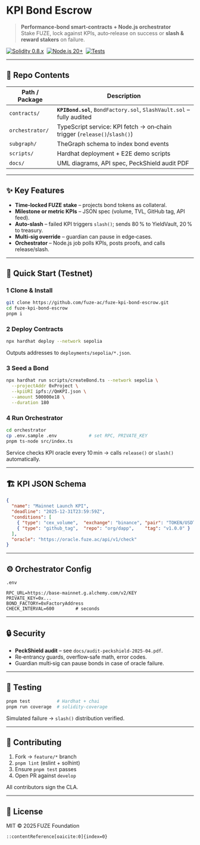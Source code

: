 # KPI Bond Escrow

> **Performance‑bond smart‑contracts + Node.js orchestrator**  
> Stake FUZE, lock against KPIs, auto‑release on success or **slash & reward stakers** on failure.

[![Solidity 0.8.x](https://img.shields.io/badge/solidity-0.8.x-blue)](https://docs.soliditylang.org/) 
[![Node.js 20+](https://img.shields.io/badge/node-20%2B-brightgreen)](https://nodejs.org/) 
[![Tests](https://github.com/fuze-ac/fuze-kpi-bond-escrow/actions/workflows/ci.yml/badge.svg)](./actions)

---

## 🧩  Repo Contents

| Path / Package              | Description                                                                  |
|-----------------------------|------------------------------------------------------------------------------|
| `contracts/`                | **`KPIBond.sol`**, `BondFactory.sol`, `SlashVault.sol` – fully audited        |
| `orchestrator/`             | TypeScript service: KPI fetch → on‑chain trigger (`release()`/`slash()`)      |
| `subgraph/`                 | TheGraph schema to index bond events                                         |
| `scripts/`                  | Hardhat deployment + E2E demo scripts                                        |
| `docs/`                     | UML diagrams, API spec, PeckShield audit PDF                                 |

---

## ✨  Key Features

* **Time‑locked FUZE stake** – projects bond tokens as collateral.
* **Milestone or metric KPIs** – JSON spec (volume, TVL, GitHub tag, API feed).
* **Auto‑slash** – failed KPI triggers `slash()`; sends 80 % to YieldVault, 20 % to treasury.
* **Multi‑sig override** – guardian can pause in edge‑cases.
* **Orchestrator** – Node.js job polls KPIs, posts proofs, and calls release/slash.

---

## 🚀  Quick Start (Testnet)

### 1 Clone & Install

```bash
git clone https://github.com/fuze-ac/fuze-kpi-bond-escrow.git
cd fuze-kpi-bond-escrow
pnpm i
````

### 2 Deploy Contracts

```bash
npx hardhat deploy --network sepolia
```

Outputs addresses to `deployments/sepolia/*.json`.

### 3 Seed a Bond

```bash
npx hardhat run scripts/createBond.ts --network sepolia \
  --projectAddr 0xProject \
  --kpiURI ipfs://QmKPI.json \
  --amount 500000e18 \
  --duration 180
```

### 4 Run Orchestrator

```bash
cd orchestrator
cp .env.sample .env            # set RPC, PRIVATE_KEY
pnpm ts-node src/index.ts
```

Service checks KPI oracle every 10 min → calls `release()` or `slash()` automatically.

---

## 🏗️  KPI JSON Schema

```json
{
  "name": "Mainnet Launch KPI",
  "deadline": "2025-12-31T23:59:59Z",
  "conditions": [
    { "type": "cex_volume",  "exchange": "binance", "pair": "TOKEN/USDT", "min": 500000 },
    { "type": "github_tag",  "repo": "org/dapp",    "tag": "v1.0.0" }
  ],
  "oracle": "https://oracle.fuze.ac/api/v1/check"
}
```

---

## ⚙️  Orchestrator Config

`.env`

```
RPC_URL=https://base-mainnet.g.alchemy.com/v2/KEY
PRIVATE_KEY=0x...
BOND_FACTORY=0xFactoryAddress
CHECK_INTERVAL=600        # seconds
```

---

## 🔒  Security

* **PeckShield audit** – see `docs/audit-peckshield-2025-04.pdf`.
* Re‑entrancy guards, overflow‑safe math, error codes.
* Guardian multi‑sig can pause bonds in case of oracle failure.

---

## 🧪 Testing

```bash
pnpm test          # Hardhat + chai
pnpm run coverage  # solidity‑coverage
```

Simulated failure → `slash()` distribution verified.

---

## 🤝  Contributing

1. Fork → `feature/*` branch
2. `pnpm lint` (eslint + solhint)
3. Ensure `pnpm test` passes
4. Open PR against `develop`

All contributors sign the CLA.

---

## 📝 License

MIT © 2025 FUZE Foundation

```
::contentReference[oaicite:0]{index=0}
```
